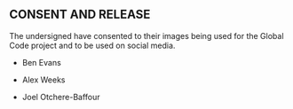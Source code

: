 ## CONSENT AND RELEASE

The undersigned have consented to their images being used for the Global Code project
and to be used on social media.

* Ben Evans

* Alex Weeks

* Joel Otchere-Baffour


